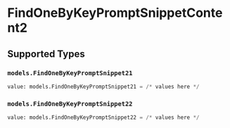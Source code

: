 # FindOneByKeyPromptSnippetContent2


## Supported Types

### `models.FindOneByKeyPromptSnippet21`

```python
value: models.FindOneByKeyPromptSnippet21 = /* values here */
```

### `models.FindOneByKeyPromptSnippet22`

```python
value: models.FindOneByKeyPromptSnippet22 = /* values here */
```

